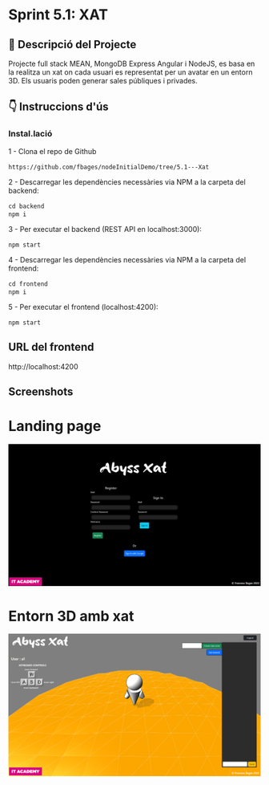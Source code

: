 # Sprint 5.1: XAT

##  🏐 Descripció del Projecte

Projecte full stack MEAN, MongoDB Express Angular i NodeJS, es basa en la realitza un xat on cada usuari es representat per un avatar en un entorn 3D. Els usuaris poden generar sales públiques i privades.

## 👇 Instruccions d'ús
### Instal.lació
1 - Clona el repo de Github
 
````  
https://github.com/fbages/nodeInitialDemo/tree/5.1---Xat
````

2 - Descarregar les dependències necessàries via NPM a la carpeta del backend:
````
cd backend
npm i
````

3 - Per executar el backend (REST API en localhost:3000):
````
npm start
````

4 - Descarregar les dependències necessàries via NPM a la carpeta del frontend:
````
cd frontend
npm i
````

5 - Per executar el frontend (localhost:4200):
````
npm start
````

## URL del frontend
http://localhost:4200


## Screenshots

# Landing page

![](assets/Intro.PNG)

# Entorn 3D amb xat

![](assets/Xat.PNG)
